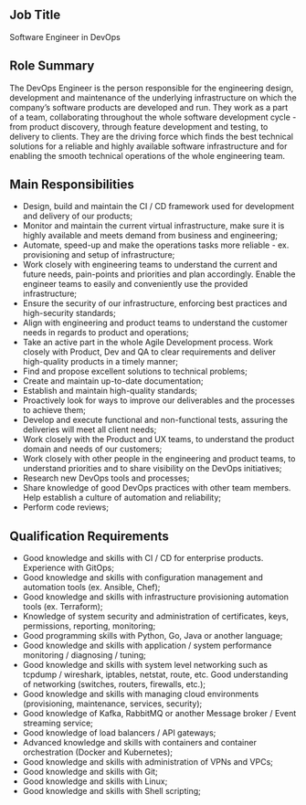 ## Job Title
Software Engineer in DevOps

## Role Summary
The DevOps Engineer is the person responsible for the engineering design, development and maintenance of the underlying infrastructure on which the company’s software products are developed and run.
They work as a part of a team, collaborating throughout the whole software development cycle - from product discovery, through feature development and testing, to delivery to clients.
They are the driving force which finds the best technical solutions for a reliable and highly available software infrastructure and for enabling the smooth technical operations of the whole engineering team.

## Main Responsibilities
 - Design, build and maintain the CI / CD framework used for development and delivery of our products;
 - Monitor and maintain the current virtual infrastructure, make sure it is highly available and meets demand from business and engineering;
 - Automate, speed-up and make the operations tasks more reliable - ex. provisioning and setup of infrastructure;
 - Work closely with engineering teams to understand the current and future needs, pain-points and priorities and plan accordingly. Enable the engineer teams to easily and conveniently use the provided infrastructure;
 - Ensure the security of our infrastructure, enforcing best practices and high-security standards;
 - Align with engineering and product teams to understand the customer needs in regards to product and operations;
 - Take an active part in the whole Agile Development process. Work closely with Product, Dev and QA to clear requirements and deliver high-quality products in a timely manner;
 - Find and propose excellent solutions to technical problems;
 - Create and maintain up-to-date documentation;
 - Establish and maintain high-quality standards;
 - Proactively look for ways to improve our deliverables and the processes to achieve them;
 - Develop and execute functional and non-functional tests, assuring the deliveries will meet all client needs;
 - Work closely with the Product and UX teams, to understand the product domain and needs of our customers;
 - Work closely with other people in the engineering and product teams, to understand priorities and to share visibility on the DevOps initiatives;
 - Research new DevOps tools and processes;
 - Share knowledge of good DevOps practices with other team members. Help establish a culture of automation and reliability;
 - Perform code reviews;

## Qualification Requirements
 - Good knowledge and skills with CI / CD for enterprise products. Experience with GitOps;
 - Good knowledge and skills with configuration management and automation tools (ex. Ansible, Chef);
 - Good knowledge and skills with infrastructure provisioning automation tools (ex. Terraform);
 - Knowledge of system security and administration of certificates, keys, permissions, reporting, monitoring;
 - Good programming skills with Python, Go, Java or another language;
 - Good knowledge and skills with application / system performance monitoring / diagnosing / tuning;
 - Good knowledge and skills with system level networking such as tcpdump / wireshark, iptables, netstat, route, etc. Good understanding of networking (switches, routers, firewalls, etc.);
 - Good knowledge and skills with managing cloud environments (provisioning, maintenance, services, security);
 - Good knowledge of Kafka, RabbitMQ or another Message broker / Event streaming service;
 - Good knowledge of load balancers / API gateways;
 - Advanced knowledge and skills with containers and container orchestration (Docker and Kubernetes);
 - Good knowledge and skills with administration of VPNs and VPCs;
 - Good knowledge and skills with Git;
 - Good knowledge and skills with Linux;
 - Good knowledge and skills with Shell scripting;
